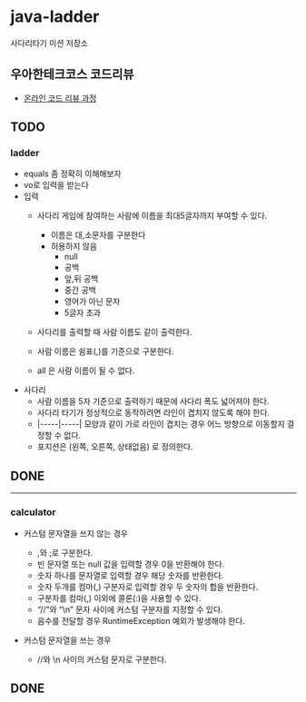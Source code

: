 # java-ladder
사다리타기 미션 저장소

## 우아한테크코스 코드리뷰
* [온라인 코드 리뷰 과정](https://github.com/woowacourse/woowacourse-docs/blob/master/maincourse/README.md)

## TODO
### ladder
* equals 좀 정확히 이해해보자
* vo로 입력을 받는다
* 입력
    * 사다리 게임에 참여하는 사람에 이름을 최대5글자까지 부여할 수 있다.
        * 이름은 대,소문자를 구분한다
        * 허용하지 않음
            * null
            * 공백
            * 앞,뒤 공백
            * 중간 공백
            * 영어가 아닌 문자
            * 5글자 초과
           
    * 사다리를 출력할 때 사람 이름도 같이 출력한다.
    * 사람 이름은 쉼표(,)를 기준으로 구분한다.
    * all 은 사람 이름이 될 수 없다.
* 사다리
    * 사람 이름을 5자 기준으로 출력하기 때문에 사다리 폭도 넓어져야 한다.
    * 사다리 타기가 정상적으로 동작하려면 라인이 겹치지 않도록 해야 한다.
    * |-----|-----| 모양과 같이 가로 라인이 겹치는 경우 어느 방향으로 이동할지 결정할 수 없다.
    * 포지션은 (왼쪽, 오른쪽, 상태없음) 로 정의한다.

## DONE

---

### calculator

* 커스텀 문자열을 쓰지 않는 경우
    * ,와 ;로 구분한다.
    * 빈 문자열 또는 null 값을 입력할 경우 0을 반환해야 한다.
    * 숫자 하나를 문자열로 입력할 경우 해당 숫자를 반환한다.
    * 숫자 두개를 컴마(,) 구분자로 입력할 경우 두 숫자의 합을 반환한다.
    * 구분자를 컴마(,) 이외에 콜론(:)을 사용할 수 있다.
    * “//”와 “\n” 문자 사이에 커스텀 구분자를 지정할 수 있다.
    * 음수를 전달할 경우 RuntimeException 예외가 발생해야 한다. 

* 커스텀 문자열을 쓰는 경우
    * //와 \n 사이의 커스텀 문자로 구분한다.

## DONE
